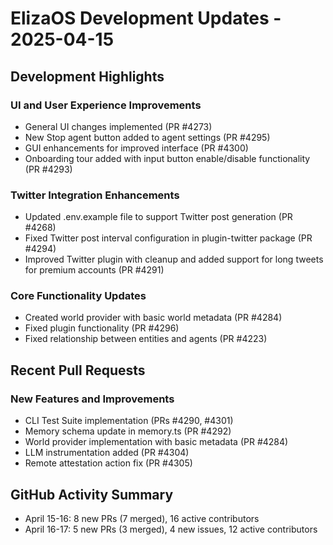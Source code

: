 # ElizaOS Development Updates - 2025-04-15

## Development Highlights

### UI and User Experience Improvements
- General UI changes implemented (PR #4273)
- New Stop agent button added to agent settings (PR #4295)
- GUI enhancements for improved interface (PR #4300)
- Onboarding tour added with input button enable/disable functionality (PR #4293)

### Twitter Integration Enhancements
- Updated .env.example file to support Twitter post generation (PR #4268)
- Fixed Twitter post interval configuration in plugin-twitter package (PR #4294)
- Improved Twitter plugin with cleanup and added support for long tweets for premium accounts (PR #4291)

### Core Functionality Updates
- Created world provider with basic world metadata (PR #4284)
- Fixed plugin functionality (PR #4296)
- Fixed relationship between entities and agents (PR #4223)

## Recent Pull Requests

### New Features and Improvements
- CLI Test Suite implementation (PRs #4290, #4301)
- Memory schema update in memory.ts (PR #4292)
- World provider implementation with basic metadata (PR #4284)
- LLM instrumentation added (PR #4304)
- Remote attestation action fix (PR #4305)

## GitHub Activity Summary
- April 15-16: 8 new PRs (7 merged), 16 active contributors
- April 16-17: 5 new PRs (3 merged), 4 new issues, 12 active contributors